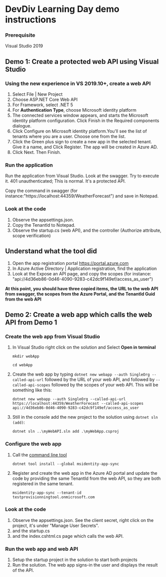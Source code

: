 # DevDiv Learning Day demo instructions

### Prerequisite
Visual Studio 2019

## Demo 1: Create a protected web API using Visual Studio
### Using the new experience in VS 2019.10+, create a web API

1. Select File | New Project
2. Choose ASP.NET Core Web API
3. For Framework, select .NET 5
4. For **Authentication Type**, choose Microsoft identity platform
5. The connected services window appears, and starts the Microsoft identity platform configuration. Click Finish in the Required components dialogue.
6. Click Configure on Microsoft identity platform.You'll see the list of tenants where you are a user. Choose one from the list.
7. Click the Green plus sign to create a new app in the selected tenant. Give it a name, and Click Register. The app will be created in Azure AD.
8. Click Next. Then Finish.

### Run the application

Run the application from Visual Studio.
Look at the swagger.
Try to execute it. 401 unauthenticated; This is normal. It's a protected API.

Copy the command in swagger (for instance:"https://localhost:44359/WeatherForecast") and save in Notepad.

### Look at the code

1. Observe the appsettings.json.
2. Copy the TenantId to Notepad.
2. Observe the startup.cs (web API), and the controller (Authorize attribute, scope verification)

## Understand what the tool did

1. Open the app registration portal https://portal.azure.com
2. In Azure Active Directory | Application registration, find the application
3. Look at the Expose an API page, and copy the scopes (for instance: "api://4d36eb86-0d46-4090-9283-c42dc9f149ef/access_as_user")

**At this point, you should have three copied items, the URL to the web API from swagger, the scopes from the Azure Portal, and the TenantId Guid from the web API**

## Demo 2: Create a web app which calls the web API from Demo 1

### Create the web app from Visual Studio

1. In Visual Studio right click on the solution and Select **Open in terminal**

   `mkdir webApp`

   `cd webApp`

2. Create the web app by typing `dotnet new webapp --auth SingleOrg --called-api-url` followed by the URL of your web API, and followed by `--called-api-scopes` followed by the scopes of your web API. This will be something like this:
 
   ```Shell
   dotnet new webapp --auth SingleOrg --called-api-url https://localhost:44359/WeatherForecast --called-api-scopes api://4d36eb86-0d46-4090-9283-c42dc9f149ef/access_as_user
   ```
3. Still in the console add the new project to the solution using `dotnet sln (add)`:
   
   ```Shell
   dotnet sln ..\myWebAPI.sln add .\myWebApp.csproj
   ```

### Configure the web app

1. Call the [command line tool](https://github.com/AzureAD/microsoft-identity-web/tree/master/tools/app-provisioning-tool)

    `dotnet tool install --global msidentity-app-sync`

2. Register and create the web app in the Azure AD portal and update the code by providing the same TenantId from the web API, so they are both registered in the same tenant.

    `msidentity-app-sync --tenant-id testprovisionningtool.onmicrosoft.com`

### Look at the code

1. Observe the appsettings.json. See the client secret, right click on the project, it's under "Manage User Secrets".
2. and the startup.cs
3. and the index.cshtml.cs page which calls the web API.

### Run the web app and web API

1. Setup the startup project in the solution to start both projects
1. Run the solution. The web app signs-in the user and displays the result of the API.